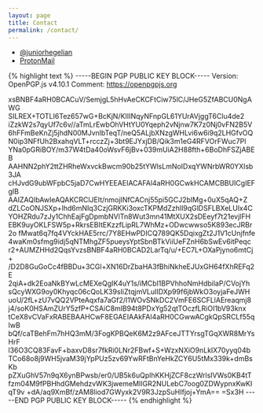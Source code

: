 ```yaml
---
layout: page
title: Contact
permalink: /contact/
---
```

* [@juniorhegelian](https://twitter.com/juniorhegelian)
* <a href="mailto:jackmdtaylor@protonmail.ch">ProtonMail</a>

{% highlight text %}
-----BEGIN PGP PUBLIC KEY BLOCK-----
Version: OpenPGP.js v4.10.1
Comment: https://openpgpjs.org

xsBNBF4aRH0BCACuV/SemjgL5hHvAeCKCFtCiw75lC/JHeG5ZfABCU0NgAWG
SILREX+TOTLI6Tez657wG+BcKjN/KIIINqyNFnpGL61YUrAVjggT6Clu4de2
iZzkW2s7qyUf7c6v//aTmLrEwbOhVHtYU0Yqeph2vNjnw7K7z0Nj0vFN2B5V
6hFFmBeKnZj5jhdN00MJvnlbTeqT/neQ5ALjbXNzgWHLvi6w6i9q2LHGfvOQ
N0ip3NFfUh2BxahqVLT+rcczZj+3bt9EJYxjDB/Qik3m1eG4RFVOrFWuc7Pl
YNa0pGRiBOY/m37W4tDa40oWsvF6jBv+039mUiA2H88fth+6BoDhFSZjABEB
AAHNN2phY2ttZHRheWxvckBwcm90b25tYWlsLmNoIDxqYWNrbWR0YXlsb3JA
cHJvdG9ubWFpbC5jaD7CwHYEEAEIACAFAl4aRH0GCwkHCAMCBBUICgIEFgIB
AAIZAQIbAwIeAQAKCRClJEIt/nmojINfCACnj55pi5GCJ2bIMg+0uX5qAQ+Z
dZLCoONJSXp+lhd6mNIq3CzjGRKKi3oxcTKPMdZzhlI9qGlDSFLBXeLUlx4C
YOHZRdu7zJy1ChhEajFgDpmbNVlTn8Wut3mn41MtXUX2sDEeyf7t21evjlFH
EBK9uyOKLFSW5p+RkrsEBItEKzzfLipRL7WhMz+ODwcwwso5K893ecJRBr2o
fMwat6q7fq4VYckHAE5rrc/7Y8EHwPDICQ789QK5DqixgZt2J1V1cUnjfnfe
4waKm0sfmg9idj5qNTMhgZF5pueysYptSbnBTkViiUeFZnH6bSwEv6itPeqc
r2+AUMZHHd2QqsYvzsBNBF4aRH0BCAD2LarTq/u/+EC7L+OXaPjyno6mtCj+
/D2D8GuGoCc4fBBDu+3CGl+XN16DrZbaHA3fBhiNkheEJUxGH64fXhREFq2E
2qiA+dk2EoaNkBYwLcMEXeQgIK4uY1s/iMCbl1BPVhhoNmHdbilaP/CVojYh
sQcyWXG9oy0Khyqc06cQoLK39sIiZtqjmVLuIIDXp99f6jbWkO3oyjaFeJWH
uoU/2fL+zU7vQQ2VPteAqxfa7aGf2/I1WOvSNkDC2VmFE6SCFLlAEreaqmj8
j4/soK0HSAmZUrY5zfP+CSAiC8mlB94t8PDxYg52qtTOczfLRiOI1bV93knx
tCeX8vCVaFxRABEBAAHCwF8EGAEIAAkFAl4aRH0CGwwACgkQpSRCLf55qIwB
bQf/caTBehFm7hHQ3mM/3FogKPBQeK6M2z9AFceJTTYrsgTGqXWR8MrYsHrF
l36O3CQ83FavF+baxvD8sr7fkRi0LNr2FBwf+S+WzxNXiO9nLklX70yyq04b
TCo68o8j9WH5jvaM39jYpPUz5zv69YwRFtBnYeHkZCY6U5tMx339k+dmBsKb
pZXuGhV57n9qX6ynBPwsb/er0/UB5k6uQplhKKHjZCF8czWrlsIVWs0KB4tT
fzm04M9fPBHhdGMehdzvWK3jwemeMIIGR2NULebC7oog0ZDWypnxKwKIqT9v
+dA/aq9XmBf/zAM8liod7GWyxk2V9R3JzpSuHIfjoj+YmA==
=Sx3H
-----END PGP PUBLIC KEY BLOCK-----
{% endhighlight %}
